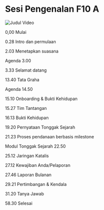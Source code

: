 # **Sesi Pengenalan F10 A**

[](https://www.youtube.com/watch?v=_s4G9RTgL_A)![Judul Video](https://img.youtube.com/vi/_s4G9RTgL_A/0.jpg)

0,00 Mulai

0.28 Intro dan permulaan

2.03 Menetapkan suasana

Agenda 3.00

3.33 Selamat datang

13.40 Tata Graha

Agenda 14.50

15.10 Onboarding &amp; Bukti Kehidupan

15.27 Tim Tantangan

16.13 Bukti Kehidupan

19.20 Pernyataan Tonggak Sejarah

21.23 Proses pendanaan berbasis milestone

Modul Tonggak Sejarah 22.50

25.12 Jaringan Katalis

27.12 Kewajiban Anda/Pelaporan

27.46 Laporan Bulanan

29.21 Pertimbangan &amp; Kendala

31.20 Tanya Jawab

58.30 Selesai
